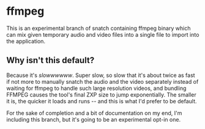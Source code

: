 # ffmpeg

This is an experimental branch of snatch containing ffmpeg binary which can mix given temporary audio and video files into a single file to import into the application.

## Why isn't this default?

Because it's _slowwwwww_. Super slow, so slow that it's about twice as fast if not more to manually snatch the audio and the video separately instead of waiting for ffmpeg to handle such large resolution videos, and bundling FFMPEG causes the tool's final ZXP size to jump exponentially. The smaller it is, the quicker it loads and runs -- and this is what I'd prefer to be default.

For the sake of completion and a bit of documentation on my end, I'm including this branch, but it's going to be an experimental opt-in one.
